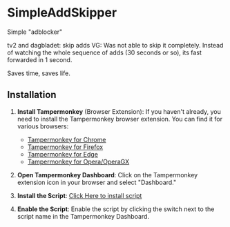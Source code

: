 # SimpleAddSkipper
Simple "adblocker" 

tv2 and dagbladet: skip adds
VG: Was not able to skip it completely. Instead of watching the whole sequence of adds (30 seconds or so), its fast forwarded in 1 second. 

Saves time, saves life.


## Installation

1. **Install Tampermonkey**  (Browser Extension):
   If you haven't already, you need to install the Tampermonkey browser extension. You can find it for various browsers:
   - [Tampermonkey for Chrome](https://chrome.google.com/webstore/detail/tampermonkey/dhdgffkkebhmkfjojejmpbldmpobfkfo)
   - [Tampermonkey for Firefox](https://addons.mozilla.org/en-US/firefox/addon/tampermonkey/)
   - [Tampermonkey for Edge](https://microsoftedge.microsoft.com/addons/detail/tampermonkey/iikmkjmpaadaobahmlepeloendndfphd)
   - [Tampermonkey for Opera/OperaGX](https://addons.opera.com/en-gb/extensions/details/tampermonkey-beta/)

2. **Open Tampermonkey Dashboard**:
   Click on the Tampermonkey extension icon in your browser and select "Dashboard."


3. **Install the Script**:
   [Click Here to install script](https://github.com/kimhegg/SimpleAddSkipper/raw/main/skipAdds.user.js)
4. **Enable the Script**:
   Enable the script by clicking the switch next to the script name in the Tampermonkey Dashboard.
